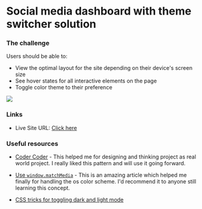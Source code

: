 # Social media dashboard with theme switcher solution

### The challenge

Users should be able to:

- View the optimal layout for the site depending on their device's screen size
- See hover states for all interactive elements on the page
- Toggle color theme to their preference


![](./screenshot.jpg)


### Links

- Live Site URL: [Click here](https://social-media-dashboard-just9krish.netlify.app/)


### Useful resources

- [Coder Coder](https://www.youtube.com/playlist?list=PLUWqFDiirlsu5az5EIyxe8ZddyNO_kDuP) - This helped me for designing and thinking project as real world project. I really liked this pattern and will use it going forward.
- [Use `window.matchMedia`](https://developer.mozilla.org/en-US/docs/Web/API/MediaQueryList/addListener) - This is an amazing article which helped me finally for handling the os color scheme. I'd recommend it to anyone still learning this concept.

- [CSS tricks for toggling dark and light mode](https://css-tricks.com/a-complete-guide-to-dark-mode-on-the-web/)